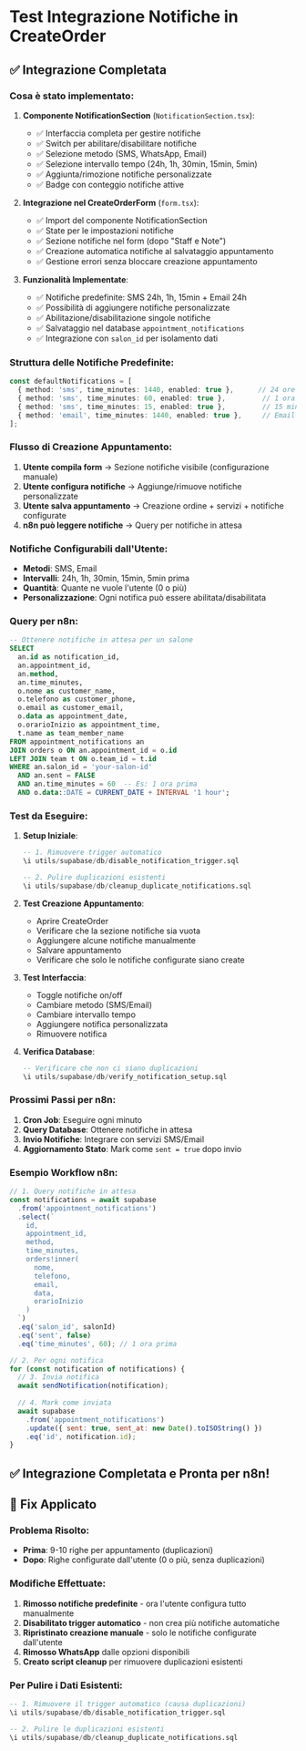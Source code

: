# Test Integrazione Notifiche in CreateOrder

## ✅ Integrazione Completata

### Cosa è stato implementato:

1. **Componente NotificationSection** (`NotificationSection.tsx`):
   - ✅ Interfaccia completa per gestire notifiche
   - ✅ Switch per abilitare/disabilitare notifiche
   - ✅ Selezione metodo (SMS, WhatsApp, Email)
   - ✅ Selezione intervallo tempo (24h, 1h, 30min, 15min, 5min)
   - ✅ Aggiunta/rimozione notifiche personalizzate
   - ✅ Badge con conteggio notifiche attive

2. **Integrazione nel CreateOrderForm** (`form.tsx`):
   - ✅ Import del componente NotificationSection
   - ✅ State per le impostazioni notifiche
   - ✅ Sezione notifiche nel form (dopo "Staff e Note")
   - ✅ Creazione automatica notifiche al salvataggio appuntamento
   - ✅ Gestione errori senza bloccare creazione appuntamento

3. **Funzionalità Implementate**:
   - ✅ Notifiche predefinite: SMS 24h, 1h, 15min + Email 24h
   - ✅ Possibilità di aggiungere notifiche personalizzate
   - ✅ Abilitazione/disabilitazione singole notifiche
   - ✅ Salvataggio nel database `appointment_notifications`
   - ✅ Integrazione con `salon_id` per isolamento dati

### Struttura delle Notifiche Predefinite:

```typescript
const defaultNotifications = [
  { method: 'sms', time_minutes: 1440, enabled: true },      // 24 ore
  { method: 'sms', time_minutes: 60, enabled: true },         // 1 ora
  { method: 'sms', time_minutes: 15, enabled: true },         // 15 minuti
  { method: 'email', time_minutes: 1440, enabled: true },     // Email 24 ore
];
```

### Flusso di Creazione Appuntamento:

1. **Utente compila form** → Sezione notifiche visibile (configurazione manuale)
2. **Utente configura notifiche** → Aggiunge/rimuove notifiche personalizzate
3. **Utente salva appuntamento** → Creazione ordine + servizi + notifiche configurate
4. **n8n può leggere notifiche** → Query per notifiche in attesa

### Notifiche Configurabili dall'Utente:

- **Metodi**: SMS, Email
- **Intervalli**: 24h, 1h, 30min, 15min, 5min prima
- **Quantità**: Quante ne vuole l'utente (0 o più)
- **Personalizzazione**: Ogni notifica può essere abilitata/disabilitata

### Query per n8n:

```sql
-- Ottenere notifiche in attesa per un salone
SELECT 
  an.id as notification_id,
  an.appointment_id,
  an.method,
  an.time_minutes,
  o.nome as customer_name,
  o.telefono as customer_phone,
  o.email as customer_email,
  o.data as appointment_date,
  o.orarioInizio as appointment_time,
  t.name as team_member_name
FROM appointment_notifications an
JOIN orders o ON an.appointment_id = o.id
LEFT JOIN team t ON o.team_id = t.id
WHERE an.salon_id = 'your-salon-id'
  AND an.sent = FALSE
  AND an.time_minutes = 60  -- Es: 1 ora prima
  AND o.data::DATE = CURRENT_DATE + INTERVAL '1 hour';
```

### Test da Eseguire:

1. **Setup Iniziale**:
   ```sql
   -- 1. Rimuovere trigger automatico
   \i utils/supabase/db/disable_notification_trigger.sql
   
   -- 2. Pulire duplicazioni esistenti
   \i utils/supabase/db/cleanup_duplicate_notifications.sql
   ```

2. **Test Creazione Appuntamento**:
   - Aprire CreateOrder
   - Verificare che la sezione notifiche sia vuota
   - Aggiungere alcune notifiche manualmente
   - Salvare appuntamento
   - Verificare che solo le notifiche configurate siano create

3. **Test Interfaccia**:
   - Toggle notifiche on/off
   - Cambiare metodo (SMS/Email)
   - Cambiare intervallo tempo
   - Aggiungere notifica personalizzata
   - Rimuovere notifica

4. **Verifica Database**:
   ```sql
   -- Verificare che non ci siano duplicazioni
   \i utils/supabase/db/verify_notification_setup.sql
   ```

### Prossimi Passi per n8n:

1. **Cron Job**: Eseguire ogni minuto
2. **Query Database**: Ottenere notifiche in attesa
3. **Invio Notifiche**: Integrare con servizi SMS/Email
4. **Aggiornamento Stato**: Mark come `sent = true` dopo invio

### Esempio Workflow n8n:

```javascript
// 1. Query notifiche in attesa
const notifications = await supabase
  .from('appointment_notifications')
  .select(`
    id,
    appointment_id,
    method,
    time_minutes,
    orders!inner(
      nome,
      telefono,
      email,
      data,
      orarioInizio
    )
  `)
  .eq('salon_id', salonId)
  .eq('sent', false)
  .eq('time_minutes', 60); // 1 ora prima

// 2. Per ogni notifica
for (const notification of notifications) {
  // 3. Invia notifica
  await sendNotification(notification);
  
  // 4. Mark come inviata
  await supabase
    .from('appointment_notifications')
    .update({ sent: true, sent_at: new Date().toISOString() })
    .eq('id', notification.id);
}
```

## ✅ Integrazione Completata e Pronta per n8n!

## 🔧 Fix Applicato

### Problema Risolto:
- **Prima**: 9-10 righe per appuntamento (duplicazioni)
- **Dopo**: Righe configurate dall'utente (0 o più, senza duplicazioni)

### Modifiche Effettuate:
1. **Rimosso notifiche predefinite** - ora l'utente configura tutto manualmente
2. **Disabilitato trigger automatico** - non crea più notifiche automatiche
3. **Ripristinato creazione manuale** - solo le notifiche configurate dall'utente
4. **Rimosso WhatsApp** dalle opzioni disponibili
5. **Creato script cleanup** per rimuovere duplicazioni esistenti

### Per Pulire i Dati Esistenti:
```sql
-- 1. Rimuovere il trigger automatico (causa duplicazioni)
\i utils/supabase/db/disable_notification_trigger.sql

-- 2. Pulire le duplicazioni esistenti
\i utils/supabase/db/cleanup_duplicate_notifications.sql
``` 